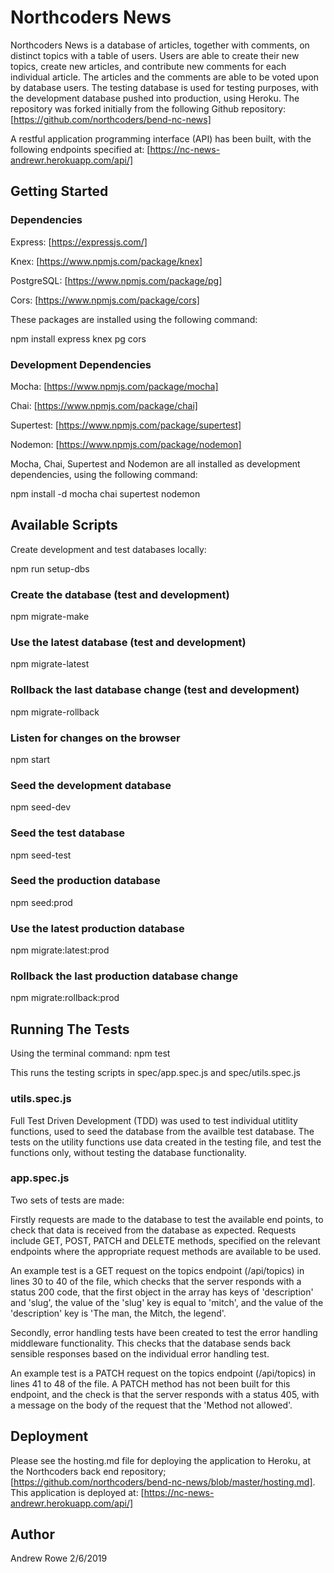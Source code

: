 # Northcoders News

Northcoders News is a database of articles, together with comments, on distinct topics with a table of users. Users are able to create their new topics, create new articles, and contribute new comments for each individual article.  The articles and the comments are able to be voted upon by database users.  The testing database is used for testing purposes, with the development database pushed into production, using Heroku.  The repository was forked initially from the following Github repository: [https://github.com/northcoders/bend-nc-news]

A restful application programming interface (API) has been built, with the following endpoints specified at: [https://nc-news-andrewr.herokuapp.com/api/]

## Getting Started

### Dependencies

Express: [https://expressjs.com/]

Knex: [https://www.npmjs.com/package/knex]

PostgreSQL: [https://www.npmjs.com/package/pg]

Cors: [https://www.npmjs.com/package/cors]

These packages are installed using the following command:

npm install express knex pg cors

### Development Dependencies

Mocha: [https://www.npmjs.com/package/mocha]

Chai: [https://www.npmjs.com/package/chai]

Supertest: [https://www.npmjs.com/package/supertest]

Nodemon: [https://www.npmjs.com/package/nodemon]

Mocha, Chai, Supertest and Nodemon are all installed as development dependencies, using the following command:

npm install -d mocha chai supertest nodemon

## Available Scripts

Create development and test databases locally:

npm run setup-dbs

### Create the database (test and development)
npm migrate-make

### Use the latest database (test and development)
npm migrate-latest

### Rollback the last database change (test and development)
npm migrate-rollback

### Listen for changes on the browser
npm start

### Seed the development database
npm seed-dev

### Seed the test database
npm seed-test

### Seed the production database
npm seed:prod

### Use the latest production database
npm migrate:latest:prod

### Rollback the last production database change
npm migrate:rollback:prod

## Running The Tests

Using the terminal command:
npm test

This runs the testing scripts in spec/app.spec.js and spec/utils.spec.js

### utils.spec.js

Full Test Driven Development (TDD) was used to test individual utitlity functions, used to seed the database from the availble test database.  The tests on the utility functions use data created in the testing file, and test the functions only, without testing the database functionality.

### app.spec.js

Two sets of tests are made:

Firstly requests are made to the database to test the available end points, to check that data is received from the database as expected.  Requests include GET, POST, PATCH and DELETE methods, specified on the relevant endpoints where the appropriate request methods are available to be used.

An example test is a GET request on the topics endpoint (/api/topics) in lines 30 to 40 of the file, which checks that the server responds with a status 200 code, that the first object in the array has keys of 'description' and 'slug', the value of the 'slug' key is equal to 'mitch', and the value of the 'description' key is 'The man, the Mitch, the legend'.

Secondly, error handling tests have been created to test the error handling middleware functionality.  This checks that the database sends back sensible responses based on the individual error handling test.

An example test is a PATCH request on the topics endpoint (/api/topics) in lines 41 to 48 of the file.  A PATCH method has not been built for this endpoint, and the check is that the server responds with a status 405, with a message on the body of the request that the 'Method not allowed'.

## Deployment

Please see the hosting.md file for deploying the application to Heroku, at the Northcoders back end repository; [https://github.com/northcoders/bend-nc-news/blob/master/hosting.md].  This application is deployed at: [https://nc-news-andrewr.herokuapp.com/api/]

## Author

Andrew Rowe 2/6/2019
